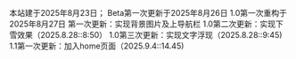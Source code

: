 本站建于2025年8月23日；
Beta第一次更新于2025年8月26日
1.0第一次重构于2025年8月27日
      第一次更新：实现背景图片及上导航栏
1.0第二次更新：实现下雪效果（2025.8.28::8:50）
1.0第三次更新：实现文字浮现（2025.8.28::9:45)
1.1第一次更新：加入home页面（2025.9.4::14.45)
